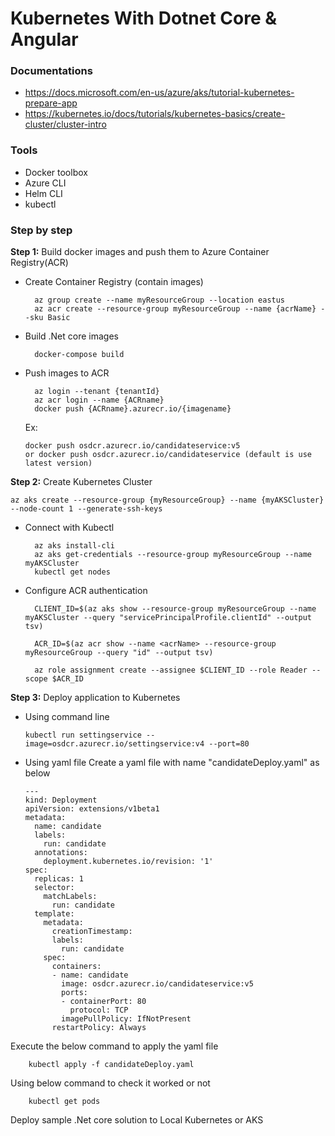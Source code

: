 # Kubernetes With Dotnet Core & Angular

### Documentations
- https://docs.microsoft.com/en-us/azure/aks/tutorial-kubernetes-prepare-app 
- https://kubernetes.io/docs/tutorials/kubernetes-basics/create-cluster/cluster-intro


### Tools
- Docker toolbox
- Azure CLI
- Helm CLI
- kubectl

### Step by step

**Step 1:** Build docker images and push them to Azure Container Registry(ACR)
- Create Container Registry (contain images)

		az group create --name myResourceGroup --location eastus    
		az acr create --resource-group myResourceGroup --name {acrName} --sku Basic

- Build .Net core images
	
    	docker-compose build

- Push images to ACR

		az login --tenant {tenantId}
        az acr login --name {ACRname}                
    	docker push {ACRname}.azurecr.io/{imagename}
    
    Ex: 
    
      docker push osdcr.azurecr.io/candidateservice:v5
      or docker push osdcr.azurecr.io/candidateservice (default is use latest version)

**Step 2:** Create Kubernetes Cluster

	az aks create --resource-group {myResourceGroup} --name {myAKSCluster} --node-count 1 --generate-ssh-keys

- Connect with Kubectl


        az aks install-cli
        az aks get-credentials --resource-group myResourceGroup --name myAKSCluster
        kubectl get nodes

- Configure ACR authentication

		CLIENT_ID=$(az aks show --resource-group myResourceGroup --name myAKSCluster --query "servicePrincipalProfile.clientId" --output tsv)
        
		ACR_ID=$(az acr show --name <acrName> --resource-group myResourceGroup --query "id" --output tsv)
        
        az role assignment create --assignee $CLIENT_ID --role Reader --scope $ACR_ID


**Step 3:** Deploy application to Kubernetes

- Using command line

      kubectl run settingservice --image=osdcr.azurecr.io/settingservice:v4 --port=80
      
- Using yaml file
Create a yaml file with name "candidateDeploy.yaml" as below

      ---
      kind: Deployment
      apiVersion: extensions/v1beta1
      metadata:
        name: candidate
        labels:
          run: candidate
        annotations:
          deployment.kubernetes.io/revision: '1'
      spec:
        replicas: 1
        selector:
          matchLabels:
            run: candidate
        template:
          metadata:
            creationTimestamp: 
            labels:
              run: candidate
          spec:
            containers:
            - name: candidate
              image: osdcr.azurecr.io/candidateservice:v5
              ports:
              - containerPort: 80
                protocol: TCP
              imagePullPolicy: IfNotPresent
            restartPolicy: Always

Execute the below command to apply the yaml file

		kubectl apply -f candidateDeploy.yaml

Using below command to check it worked or not

		kubectl get pods
        
        
Deploy sample .Net core solution to Local Kubernetes or AKS
